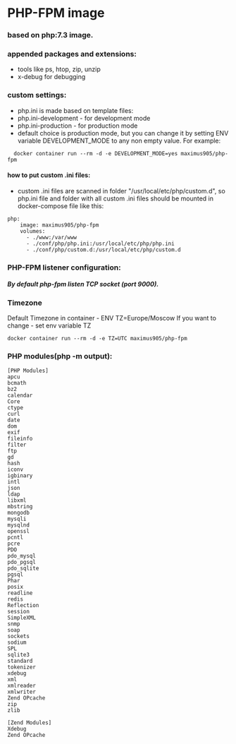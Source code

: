 # PHP-FPM image
### based on php:7.3 image.
### appended packages and extensions:
* tools like ps, htop, zip, unzip
* x-debug for debugging
### custom settings:
* php.ini is made based on template files:
* php.ini-development - for development mode
* php.ini-production - for production mode
* default choice is production mode, but you can change it by setting ENV variable DEVELOPMENT_MODE to any non empty value. For example:
```
  docker container run --rm -d -e DEVELOPMENT_MODE=yes maximus905/php-fpm
```
#### how to put custom .ini files:
* custom .ini files are scanned in folder "/usr/local/etc/php/custom.d",
so php.ini file and folder with all custom .ini files should be mounted in docker-compose file like this:
```
php:
    image: maximus905/php-fpm
    volumes:
      - ./www:/var/www
      - ./conf/php/php.ini:/usr/local/etc/php/php.ini
      - ./conf/php/custom.d:/usr/local/etc/php/custom.d
```
### PHP-FPM listener configuration:
##### By default php-fpm listen TCP socket (port 9000).

### Timezone
Default Timezone in container - ENV TZ=Europe/Moscow
If you want to change - set env variable TZ 
``` 
docker container run --rm -d -e TZ=UTC maximus905/php-fpm
```
### PHP modules(php -m output):
```
[PHP Modules]
apcu
bcmath
bz2
calendar
Core
ctype
curl
date
dom
exif
fileinfo
filter
ftp
gd
hash
iconv
igbinary
intl
json
ldap
libxml
mbstring
mongodb
mysqli
mysqlnd
openssl
pcntl
pcre
PDO
pdo_mysql
pdo_pgsql
pdo_sqlite
pgsql
Phar
posix
readline
redis
Reflection
session
SimpleXML
snmp
soap
sockets
sodium
SPL
sqlite3
standard
tokenizer
xdebug
xml
xmlreader
xmlwriter
Zend OPcache
zip
zlib

[Zend Modules]
Xdebug
Zend OPcache                 
```
